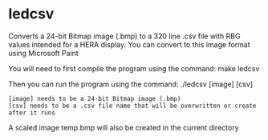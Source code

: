 # ledcsv
Converts a 24-bit Bitmap image (.bmp) to a 320 line .csv file with RBG values intended for a HERA display.
    You can convert to this image format using Microsoft Paint

You will need to first compile the program using the command: make ledcsv

Then you can run the program using the command: ./ledcsv [image] [csv]

    [image] needs to be a 24-bit Bitmap image (.bmp)
    [csv] needs to be a .csv file name that will be overwritten or create after it runs
    
A scaled image temp.bmp will also be created in the current directory

